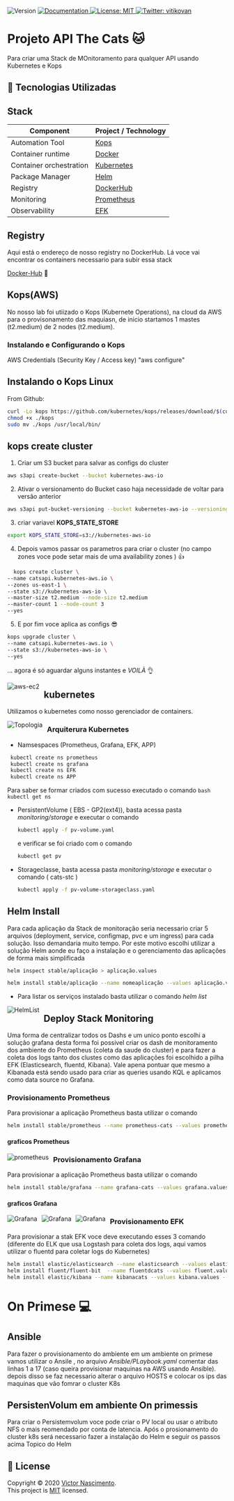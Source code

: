 <p>
  <img alt="Version" src="https://img.shields.io/badge/version-v1-blue.svg?cacheSeconds=2592000" />
  <a href="/" target="_blank">
    <img alt="Documentation" src="https://img.shields.io/badge/documentation-yes-brightgreen.svg" />
  </a>
  <a href="/LICENSE" target="_blank">
    <img alt="License: MIT" src="https://img.shields.io/badge/License-MIT-yellow.svg" />
  </a>
  <a href="https://twitter.com/vitikovan" target="_blank">
    <img alt="Twitter: vitikovan" src="https://img.shields.io/twitter/follow/vitikovan.svg?style=social" />
  </a>
</p>

# Projeto API The Cats  :cat: 

Para criar uma Stack de MOnitoramento para qualquer API usando Kubernetes e Kops


## :rocket: Tecnologias Utilizadas

## Stack

| Component                 | Project / Technology                  |
| --------------------------|---------------------------------------|
| Automation Tool           | [Kops](https://kops.sigs.k8s.io/)     |
| Container runtime         | [Docker](https://www.docker.com)      |
| Container orchestration   | [Kubernetes](https://kubernetes.io)   |
| Package Manager           | [Helm](https://helm.sh/)              |
| Registry                  | [DockerHub](https://hub.docker.com/)  |
| Monitoring                | [Prometheus](https://prometheus.io/)  |
| Observability             | [EFK](https://www.elastic.co)         |

## Registry 
Aqui está o endereço de nosso registry no DockerHub. Lá voce vai encontrar os containers necessario para subir essa stack

[Docker-Hub](https://hub.docker.com/u/augustovan)  :whale: 

## Kops(AWS)
No nosso lab foi utiizado o Kops (Kubernete Operations), na cloud da AWS para o provisonamento das maquiasn, de inicio startamos 1 mastes (t2.medium) de 2 nodes (t2.medium).

### Instalando e Configurando o Kops

AWS Credentials (Security Key / Access key) 
"aws configure"
 
 ## Instalando o Kops Linux

From Github:

```bash
curl -Lo kops https://github.com/kubernetes/kops/releases/download/$(curl -s https://api.github.com/repos/kubernetes/kops/releases/latest | grep tag_name | cut -d '"' -f 4)/kops-linux-amd64
chmod +x ./kops
sudo mv ./kops /usr/local/bin/
```
## kops create cluster

1) Criar um S3 bucket para salvar as configs do cluster
  ```bash
  aws s3api create-bucket --bucket kubernetes-aws-io
  ```

2) Ativar o versionamento do Bucket caso haja necessidade de voltar para versão anterior 

  ```bash
  aws s3api put-bucket-versioning --bucket kubernetes-aws-io --versioning-configuration Status=Enabled
  ```
   
3) criar variavel **KOPS_STATE_STORE**

  ```bash
  export KOPS_STATE_STORE=s3://kubernetes-aws-io
  ```

4) Depois vamos passar os parametros para criar o cluster (no campo zones voce pode setar mais de uma availability zones ) :+1:

```bash
  kops create cluster \
--name catsapi.kubernetes-aws.io \
--zones us-east-1 \
--state s3://kubernetes-aws-io \
--master-size t2.medium --node-size t2.medium
--master-count 1 --node-count 3
--yes
  ```
5) E por fim voce aplica as configs  :sunglasses:
   
```bash
kops upgrade cluster \
--name catsapi.kubernetes-aws.io \
--state s3://kubernetes-aws-io \
--yes
  ```
... agora é só aguardar alguns instantes e *VOILÀ*  :ok_hand:

<img src="github/k8snodes.png"
     alt="aws-ec2"
     style="float: left; margin-right: 10px;" />

## kubernetes 
Utilizamos o kubernetes como nosso gerenciador de containers.

<img src="github/topologia.png"
     alt="Topologia"
     style="float: left; margin-right: 10px;" />

  ### Arquiterura Kubernetes 

* Namsespaces (Prometheus, Grafana, EFK, APP)
 ```bash
  kubectl create ns prometheus
  kubectl create ns grafana
  kubectl create ns EFK
  kubectl create ns APP
  ```
  Para saber se formar criados com sucesso executado o comando
    ```bash
  kubectl get ns
    ```
    
* PersistentVolume ( EBS - GP2(ext4)), basta acessa pasta *monitoring/storage* e executar o comando 
  ```bash
  kubectl apply -f pv-volume.yaml
  ```

  e verificar se foi criado com o comando 
   ```bash
  kubectl get pv
  ```

*  Storageclasse, basta acessa pasta *monitoring/storage* e executar o comando  ( cats-stc )

   ```bash
   kubectl apply -f pv-volume-storageclass.yaml
   ```

## Helm Install
Para cada aplicação da Stack de monitoração seria necessario criar 5 arquivos (deployment, service, configmap, pvc e um ingress) para cada solução. Isso demandaria muito tempo. Por este motivo escolhi utilizar a solução Helm aonde eu faço a instalação e o gerenciamento das aplicações de forma mais simplificada  
 
   ```bash
   helm inspect stable/aplicação > aplicação.values
   
   helm install stable/aplicação --name nomeaplicação --values aplicação.values --namespace nomeDoNamespace
   ```
- Para listar os serviços instalado basta utilizar o comando *helm list*

<img src="github/helm-list.png"
     alt="HelmList"
     style="float: left; margin-right: 10px;" />


## Deploy Stack Monitoring
Uma forma de centralizar todos os Dashs e um unico ponto escolhi a solução grafana desta forma foi possivel criar os dash de monitoramento dos ambiente do Prometheus (coleta da saude do cluster) e para fazer a coleta dos logs tanto dos clustes como das aplicações foi escolhido a pilha EFK (Elasticsearch, fluentd, Kibana). Vale apena pontuar que mesmo a Kibanada está sendo usado para criar as queries usando KQL e aplicamos como data source no Grafana. 

### Provisionamento Prometheus
Para provisionar a aplicação Prometheus basta utilizar o comando 

   ```bash
  helm install stable/prometheus --name prometheus-cats --values prometheus.values --namespace prometheus
  ```

#### graficos Prometheus

<img src="github/prometheus-k8s.png"
     alt="prometheus"
     style="float: left; margin-right: 10px;" />

### Provisionamento Grafana 
Para provisionar a aplicação Prometheus basta utilizar o comando 
   
   ```bash
  helm install stable/grafana --name grafana-cats --values grafana.values --namespace grafana
  ```

#### graficos Grafana

<img src="github/grafana-k8s.png"
     alt="Grafana"
     style="float: left; margin-right: 10px;" />

 <img src="github/grafana-k8s2.png"
     alt="Grafana"
     style="float: left; margin-right: 10px;" />

<img src="github/grafana-k8s3.png"
     alt="Grafana"
     style="float: left; margin-right: 10px;" />    

### Provisionamento EFK
Para provisionar a stak EFK voce deve executando esses 3 comando (diferente do ELK que usa Logstash para coleta dos logs, aqui vamos utilizar o fluentd para coletar logs do Kubernetes)

   ```bash
  helm install elastic/elasticsearch --name elasticsearch --values elasticsearch.values --namespace efk
  helm install fluent/fluent-bit  --name fluentdcats --values fluent.values --namespace efk
  helm install elastic/kibana --name kibanacats --values kibana.values --namespace efk

  ```

# On Primese :computer:

## Ansible
Para fazer o provisionamento do ambiente em um ambiente on primese vamos utilizar o 
Ansile , no arquivo *Ansible/PLaybook.yaml* comentar das linhas 1 a 17 (caso queira provisionar maquinas na AWS usando Ansible). depois disso se faz necessario alterar o arquivo HOSTS e colocar os ips das maquinas que vão fomrar o cluster K8s 

## PersistenVolum em ambiente On primessis
Para criar o Persistemvolum voce pode criar o PV local ou usar o atributo NFS o mais reomendado por conta de latencia.
Após o prosionamento do cluster k8s será necessario fazer a instalação do Helm e seguir os passos acima Topico do Helm 


## 📝 License

Copyright © 2020 [Victor Nascimento](https://github.com/augustovan).<br />
This project is [MIT](/LICENSE) licensed.

